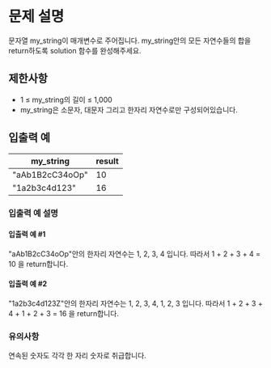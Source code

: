 # 문제 설명

문자열 my_string이 매개변수로 주어집니다. my_string안의 모든 자연수들의 합을 return하도록 solution 함수를 완성해주세요.

## 제한사항

<ul>
    <li>1 ≤ my_string의 길이 ≤ 1,000</li>
    <li>my_string은 소문자, 대문자 그리고 한자리 자연수로만 구성되어있습니다.</li>
</ul>

## 입출력 예

<table class="table">
    <thead>
        <tr>
            <th>my_string</th>
            <th>result</th>
        </tr>
    </thead>
    <tbody>
        <tr>
            <td>"aAb1B2cC34oOp"</td>
            <td>10</td>
        </tr>
        <tr>
            <td>"1a2b3c4d123"</td>
            <td>16</td>
        </tr>
    </tbody>
</table>

### 입출력 예 설명

#### 입출력 예 #1

"aAb1B2cC34oOp"안의 한자리 자연수는 1, 2, 3, 4 입니다. 따라서 1 + 2 + 3 + 4 = 10 을 return합니다.

#### 입출력 예 #2

"1a2b3c4d123Z"안의 한자리 자연수는 1, 2, 3, 4, 1, 2, 3 입니다. 따라서 1 + 2 + 3 + 4 + 1 + 2 + 3 = 16 을 return합니다.

### 유의사항

연속된 숫자도 각각 한 자리 숫자로 취급합니다.
